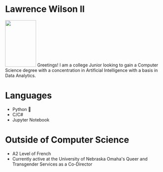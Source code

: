 # Lawrence Wilson II
<img src="https://user-images.githubusercontent.com/99457791/213886023-3d6309f6-e244-45a9-921f-9842c2c29501.jpg" width="100" height="150">
Greetings! I am a college Junior looking to gain a Computer Science degree with a concentration in Artificial Intelligence with a basis in Data Analytics. 

# Languages
 * Python 🐍 
 * C/C#
 * Jupyter Notebook

# Outside of Computer Science  
* A2 Level of French 
* Currently active at the University of Nebraska Omaha's Queer and Transgender Services as a Co-Director
 
 
